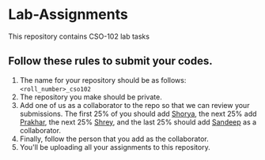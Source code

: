 # Lab-Assignments
This repository contains CSO-102 lab tasks


## Follow these rules to submit your codes. 
1. The name for your repository should be as follows: `<roll_number>_cso102`
2. The repository you make should be private.
3. Add one of us as a collaborator to the repo so that we can review your submissions. The first 25% of you should add [Shorya](https://github.com/SJ255), the next 25% add [Prakhar](https://github.com/prakhar2808), the next 25% [Shrey](https://github.com/Shrey97), and the last 25% should add [Sandeep](https://github.com/kuwal786) as a collaborator.
4. Finally, follow the person that you add as the collaborator.
5. You'll be uploading all your assignments to this repository.
